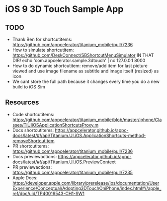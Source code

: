 # iOS 9 3D Touch Sample App

## TODO

* Thank Ben for shortcutitems: https://github.com/appcelerator/titanium_mobile/pull/7236
* How to simulate shortcutitem: https://github.com/DeskConnect/SBShortcutMenuSimulator
	IN THAT DIR!
	echo 'com.appcelerator.sample.3dtouch' | nc 127.0.0.1 8000
* How to do dynamic shortcutitem: remove/add item for last picture viewed and use image filename as subtitle and image itself (resized) as icon
* We cant store the full path because it changes every time you do a new build to iOS Sim

## Resources

* Code shortcutitems: https://github.com/appcelerator/titanium_mobile/blob/master/iphone/Classes/TiUIiOSApplicationShortcutsProxy.m
* Docs shortcutitems: https://appcelerator.github.io/appc-docs/latest/#!/api/Titanium.UI.iOS.ApplicationShortcuts-method-removeShortcutItem
* PR shortcutitems: https://github.com/appcelerator/titanium_mobile/pull/7236
* Docs previewactions: https://appcelerator.github.io/appc-docs/latest/#!/api/Titanium.UI.iOS.PreviewContext
* PR previewactions: https://github.com/appcelerator/titanium_mobile/pull/7235
* Apple Docs: https://developer.apple.com/library/prerelease/ios/documentation/UserExperience/Conceptual/Adopting3DTouchOniPhone/index.html#//apple_ref/doc/uid/TP40016543-CH1-SW1